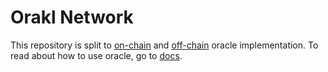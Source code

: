# Orakl Network

This repository is split to [on-chain](contracts) and [off-chain](core) oracle implementation.
To read about how to use oracle, go to [docs](docs).
